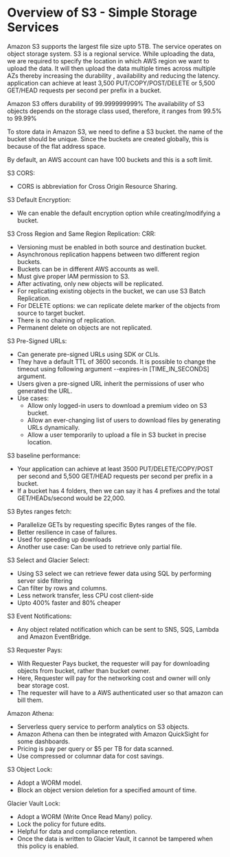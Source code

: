 # Overview of S3 - Simple Storage Services

Amazon S3 supports the largest file size upto 5TB.
The service operates on object storage system.
S3 is a regional service. While uploading the data, we are required to specify the
location in which AWS region we want to upload the data.
It will then upload the data multiple times across multiple AZs thereby increasing
the durability , availability and reducing the latency.
application can achieve at least 3,500 PUT/COPY/POST/DELETE or 5,500 GET/HEAD requests per second per prefix in a bucket.

Amazon S3 offers durability of 99.999999999%
The availability of S3 objects depends on the storage class used, therefore, it ranges
from 99.5% to 99.99%

To store data in Amazon S3, we need to define a S3 bucket.
the name of the bucket should be unique. Since the buckets are created globally,
this is because of the flat address space.

By default, an AWS account can have 100 buckets and this is a soft limit.

S3 CORS:
-  CORS is abbreviation for Cross Origin Resource Sharing.

S3 Default Encryption:
-  We can enable the default encryption option while creating/modifying a bucket.

S3 Cross Region and Same Region Replication:
CRR:
  - Versioning must be enabled in both source and destination bucket.
  - Asynchronous replication happens between two different region buckets.
  - Buckets can be in different AWS accounts as well.
  - Must give proper IAM permission to S3.
  - After activating, only new objects will be replicated.
  - For replicating existing objects in the bucket, we can use S3 Batch Replication.
  - For DELETE options: we can replicate delete marker of the objects from source to target bucket.
  - There is no chaining of replication.
  - Permanent delete on objects are not replicated.

S3 Pre-Signed URLs:
-  Can generate pre-signed URLs using SDK or CLIs.
-  They have a default TTL of 3600 seconds. It is possible to change the timeout using following argument --expires-in
   [TIME_IN_SECONDS] argument.
-  Users given a pre-signed URL inherit the permissions of user who generated the URL.
  - Use cases:
    - Allow only logged-in users to download a premium video on S3 bucket.
    - Allow an ever-changing list of users to download files by generating URLs dynamically.
    - Allow a user temporarily to upload a file in S3 bucket in precise location.

S3 baseline performance:
-  Your application can achieve at least 3500 PUT/DELETE/COPY/POST per second and 5,500 GET/HEAD requests per second
   per prefix in a bucket.
- If a bucket has 4 folders, then we can say it has 4 prefixes and the total GET/HEADs/second would be 22,000.

S3 Bytes ranges fetch:
-  Parallelize GETs by requesting specific Bytes ranges of the file.
-  Better resilience in case of failures.
-  Used for speeding up downloads
-  Another use case: Can be used to retrieve only partial file.

S3 Select and Glacier Select:
-  Using S3 select we can retrieve fewer data using SQL by performing server side filtering
-  Can filter by rows and columns.
-  Less network transfer, less CPU cost client-side
-  Upto 400% faster and 80% cheaper

S3 Event Notifications:
-  Any object related notification which can be sent to SNS, SQS, Lambda and Amazon EventBridge.

S3 Requester Pays:
-  With Requester Pays bucket, the requester will pay for downloading objects from bucket, rather than bucket owner.
-  Here, Requester will pay for the networking cost and owner will only bear storage cost.
-  The requester will have to a AWS authenticated user so that amazon can bill them.

Amazon Athena:
-  Serverless query service to perform analytics on S3 objects.
-  Amazon Athena can then be integrated with Amazon QuickSight for some dashboards.
-  Pricing is pay per query or $5 per TB for data scanned.
-  Use compressed or columnar data for cost savings.

S3 Object Lock:
- Adopt a WORM model.
- Block an object version deletion for a specified amount of time.

Glacier Vault Lock:
-  Adopt a WORM (Write Once Read Many) policy.
-  Lock the policy for future edits.
-  Helpful for data and compliance retention.
-  Once the data is written to Glacier Vault, it cannot be tampered when this policy is enabled.